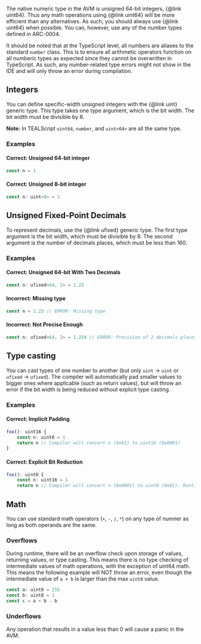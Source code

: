 The native numeric type in the AVM is unsigned 64-bit integers, {@link uint64}. Thus any math operations using {@link uint64} will be more efficient than any alternatives. As such, you should always use {@link uint64} when possible. You can, however, use any of the number types defined in ARC-0004.

It should be noted that at the TypeScript level, all numbers are aliases to the standard `number` class. This is to ensure all arithmetic operators function on all numberic types as expected since they cannot be overwritten in TypeScript. As such, any number-related type errors might not show in the IDE and will only throw an error during compilation.

## Integers

You can define specific-width unsigned integers with the {@link uint} generic type. This type takes one type argument, which is the bit width. The bit width must be divisible by 8. 

**Note:** In TEALScript `uint64`, `number`, and `uint<64>` are all the same type.

### Examples

#### Correct: Unsigned 64-bit integer

```ts
const n = 1
```

#### Correct: Unsigned 8-bit integer
```ts
const n: uint<8> = 1
```

## Unsigned Fixed-Point Decimals

To represent decimals, use the {@link ufixed} generic type. The first type argument is the bit width, which must be divisible by 8. The second argument is the number of decimals places, which must be less than 160. 

### Examples

#### Correct: Unsigned 64-bit With Two Decimals
```ts
const n: ufixed<64, 2> = 1.23
```

#### Incorrect: Missing type
```ts
const n = 1.23 // ERROR: Missing type
```

#### Incorrect: Not Precise Enough
```ts
const n: ufixed<64, 2> = 1.234 // ERROR: Precision of 2 decimals places, but 3 are given
```

## Type casting

You can cast types of one number to another (but only `uint` -> `uint` or `ufixed` -> `ufixed`). The compiler will automatically pad smaller values to bigger ones where applicable (such as return values), but will throw an error if the bit width is being reduced without explicit type casting.

### Examples

#### Correct: Implicit Padding
```ts
foo(): uint16 {
    const n: uint8 = 1
    return n // Compiler will convert n (0x01) to uint16 (0x0001)
}
```

#### Correct: Explicit Bit Reduction
```ts
foo(): uint8 {
    const n: uint16 = 1
    return n // Compiler will convert n (0x0001) to uint8 (0x01). Runtime error if there is an overflow.
```

## Math

You can use standard math operators (`+`, `-`, `/`, `*`) on any type of numner as long as both operands are the same. 

### Overflows

During runtime, there will be an overflow check upon storage of values, returning values, or type casting. This means there is no type checking of intermediate values of math operations, with the exception of uint64 math. This means the following example will NOT throw an error, even though the intermediate value of `a + b` is larger than the max `uint8` value. 

```ts
const a: uint8 = 255
const b: uint8 = 1
const c = a + b - b
```

### Underflows

Any operation that results in a value less than 0 will cause a panic in the AVM.